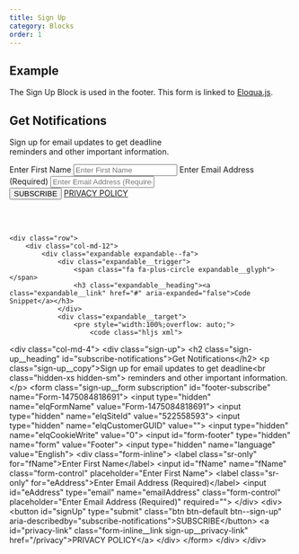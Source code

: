 ```yaml
---
title: Sign Up 
category: Blocks
order: 1
---
```


## Example

The Sign Up Block is used in the footer. This form is linked to <a href="https://www.coveredca.com/js/eloqua.js" target="_blank">Eloqua.js</a>. 

<div class="row margin-top-65--desktop">
	<div class="col-md-4">
		<div class="sign-up">
			<h2 class="sign-up__heading" id="subscribe-notifications">Get Notifications</h2>
			<p class="sign-up__copy">Sign up for email updates to get deadline<br class="hidden-xs hidden-sm"> reminders and other important information.</p>
			<form class="sign-up__form subscription" id="footer-subscribe" name="Form-1475084818691">
				<input type="hidden" name="elqFormName" value="Form-1475084818691">
				<input type="hidden" name="elqSiteId" value="522558593">
				<input type="hidden" name="elqCustomerGUID" value="">
				<input type="hidden" name="elqCookieWrite" value="0">
				<input id="form-footer" type="hidden" name="form" value="Footer">
				<input type="hidden" name="language" value="English">
				<div class="form-inline">
					<label class="sr-only" for="fName">Enter First Name</label>
					<input id="fName" name="fName" class="form-control" placeholder="Enter First Name">
					<label class="sr-only" for="eAddress">Enter Email Address (Required)</label>
					<input id="eAddress" type="email" name="emailAddress" class="form-control" placeholder="Enter Email Address (Required)" required="">
				</div>
				<div>
					<button id="signUp" type="submit" class="btn btn-default btn--sign-up" aria-describedby="subscribe-notifications">SUBSCRIBE</button>
					<a id="privacy-link" class="form-inline__link sign-up__privacy-link" href="/privacy">PRIVACY POLICY</a>
				</div>
			</form>
		</div><br /><br />
	</div>

	<div class="row">
		<div class="col-md-12">
			<div class="expandable expandable--fa">
				<div class="expandable__trigger">
					<span class="fa fa-plus-circle expandable__glyph"> </span>
					<h3 class="expandable__heading"><a class="expandable__link" href="#" aria-expanded="false">Code Snippet</a></h3>
				</div>
				<div class="expandable__target">
					<pre style="width:100%;overflow: auto;">
						<code class="hljs xml">
&lt;div class="col-md-4"&gt;
  &lt;div class="sign-up"&gt;
    &lt;h2 class="sign-up__heading" id="subscribe-notifications"&gt;Get Notifications&lt;/h2&gt;
    &lt;p class="sign-up__copy"&gt;Sign up for email updates to get deadline&lt;br class="hidden-xs hidden-sm"&gt; reminders and other important information.&lt;/p&gt;
    &lt;form class="sign-up__form subscription" id="footer-subscribe" name="Form-1475084818691"&gt;
      &lt;input type="hidden" name="elqFormName" value="Form-1475084818691"&gt;
      &lt;input type="hidden" name="elqSiteId" value="522558593"&gt;
      &lt;input type="hidden" name="elqCustomerGUID" value=""&gt;
      &lt;input type="hidden" name="elqCookieWrite" value="0"&gt;
      &lt;input id="form-footer" type="hidden" name="form" value="Footer"&gt;
      &lt;input type="hidden" name="language" value="English"&gt;
      &lt;div class="form-inline"&gt;
        &lt;label class="sr-only" for="fName"&gt;Enter First Name&lt;/label&gt;
        &lt;input id="fName" name="fName" class="form-control" placeholder="Enter First Name"&gt;
        &lt;label class="sr-only" for="eAddress"&gt;Enter Email Address (Required)&lt;/label&gt;
        &lt;input id="eAddress" type="email" name="emailAddress" class="form-control" placeholder="Enter Email Address (Required)" required=""&gt;
      &lt;/div&gt;
      &lt;div&gt;
        &lt;button id="signUp" type="submit" class="btn btn-default btn--sign-up" aria-describedby="subscribe-notifications"&gt;SUBSCRIBE&lt;/button&gt;
        &lt;a id="privacy-link" class="form-inline__link sign-up__privacy-link" href="/privacy"&gt;PRIVACY POLICY&lt;/a&gt;
      &lt;/div&gt;
    &lt;/form&gt;
  &lt;/div&gt;
&lt;/div&gt;
						</code>
					</pre>
				</div>
			</div>
		</div>
	</div>
</div>

